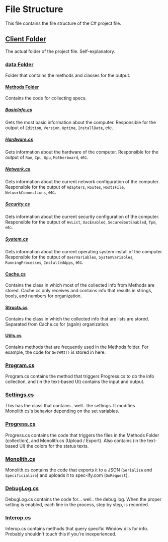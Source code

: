 # File Structure

This file contains the file structure of the C# project file.

## [Client Folder](/client/)

The actual folder of the project file. Self-explanatory.

### [data Folder](/client/data/)

Folder that contains the methods and classes for the output.

#### [Methods Folder](/client/data/Methods/)

Contains the code for collecting specs.

##### [BasicInfo.cs](/client/data/Methods/BasicInfo.cs)

Gets the most basic information about the computer. Responsible for the output of `Edition`, `Version`, `Uptime`, `InstallDate`, etc.

##### [Hardware.cs](/client/data/Methods/Hardware.cs)

Gets information about the hardware of the computer. Responsible for the output of `Ram`, `Cpu`, `Gpu`, `Motherboard`, etc.

##### [Network.cs](/client/data/Methods/Network.cs)

Gets information about the current network configuration of the computer. Responsible for the output of `Adapters`, `Routes`, `HostsFile`, `NetworkConnections`, etc.

##### [Security.cs](/client/data/Methods/Security.cs)

Gets information about the current security configuration of the computer. Responsible for the output of `AvList`, `UacEnabled`, `SecureBootEnabled`, `Tpm`, etc.

##### [System.cs](/client/data/Methods/System.cs)

Gets information about the current operating system install of the computer. Responsible for the output of `UserVariables`, `SystemVariables`, `RunningProcesses`, `InstalledApps`, etc.


#### [Cache.cs](/client/data/Cache.cs)

Contains the class in which most of the collected info from Methods are stored. Cache.cs only receives and contains info that results in strings, bools, and numbers for organization.

#### [Structs.cs](/client/data/Structs.cs)

Contains the class in which the collected info that are lists are stored. Separated from Cache.cs for (again) organization.

#### [Utils.cs](/client/data/Utils.cs)

Contains methods that are frequently used in the Methods folder. For example, the code for `GetWMI()` is stored in here.

### [Program.cs](/client/Program.cs)

Program.cs contains the method that triggers Progress.cs to do the info collection, and (in the text-based UI) contains the input and output.

### [Settings.cs](/client/Settings.cs)

This has the class that contains.. well.. the settings. It modifies Monolith.cs's behavior depending on the set variables.

### [Progress.cs](/client/Progress.cs)

Progress.cs contains the code that triggers the files in the Methods Folder (collection), and Monolith.cs (Upload / Export). Also contains (in the text-based UI) the colors for the status texts.

### [Monolith.cs](/client/Monolith.cs)

Monolith.cs contains the code that exports it to a JSON (`Serialize` and `Specificialize`) and uploads it to spec-ify.com (`DoRequest`).

### [DebugLog.cs](/client/DebugLog.cs)

DebugLog.cs contains the code for... well.. the debug log. When the proper setting is enabled, each line in the process, step by step, is recorded.

### [Interop.cs](/client/Interop.cs)

Interop.cs contains methods that query specific Window dlls for info. Probably shouldn't touch this if you're inexperienced.
